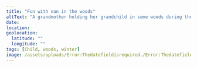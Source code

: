 ```yaml
---
title: "Fun with nan in the woods"
altText: "A grandmother holding her grandchild in some woods during the winter"
date: 
location: 
geolocation: 
  latitude: ""
  longitude: ""
tags: [Child, woods, winter]
image: /assets/uploads/Error:Thedatefieldisrequired./Error:Thedatefieldisrequired./fun-with-nan-in-the-woods.jpg
---
```

